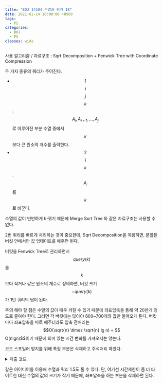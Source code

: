 ```yaml
---
title: "BOJ 14504 수열과 쿼리 18"
date: 2021-02-14 16:00:00 +0900
tags:
  - PS
categories:
  - BOJ
  - PS
classes: wide
---
```


<script type="text/javascript" 
src="https://cdn.mathjax.org/mathjax/latest/MathJax.js?config=TeX-AMS_HTML">
</script>

사용 알고리즘 / 자료구조 : Sqrt Decomposition + Fenwick Tree with Coordinate Compression

두 가지 종류의 쿼리가 주어진다.

- $$1$$ $$i$$ $$j$$ $$k$$ : $$A_i, A_{i+1}, ..., A_j$$로 이루어진 부분 수열 중에서 $$k$$ 보다 큰 원소의 개수를 출력한다.
- $$2$$ $$i$$ $$k$$ : $$A_i$$를 $$k$$로 바꾼다.

수열의 값이 빈번하게 바뀌기 때문에 Merge Sort Tree 와 같은 자료구조는 사용할 수 없다.

2번 쿼리를 빠르게 처리하는 것이 중요한데, Sqrt Decomposition을 이용하면, 분할된 버킷 안에서만 값 업데이트를 해주면 된다.

버킷을 Fenwick Tree로 관리하면서 $$query(k)$$를 $$k$$보다 작거나 같은 원소의 개수로 정의하면, 버킷 크기 $$- query(k)$$가 1번 쿼리의 답이 된다.

주의 해야 할 점은 수열의 값이 매우 커질 수 있기 때문에 좌표압축을 통해 약 20만개 정도로 줄여야 한다. 그러면 각 버킷에는 많아야 600~700개의 값만 들어오게 된다. 버킷마다 좌표압축을 따로 해주더라도 압축 전처리는 $$O(\sqrt{n} \times \sqrt{n} lg n) = $$O(nlgn)$$이기 때문에 의미 있는 시간 변화를 가져오지는 않는다.

코드 스포일러 방지를 위해 특정 부분은 삭제하고 주석처리 하였다.

<details>
<summary>제출 코드</summary>

<div markdown="1">

```cpp
#include <iostream>
#include <vector>
#include <algorithm>

const int sqrtN = 317;
const int NdivsqrtN = 317;

std::vector<std::vector<int>> compress(NdivsqrtN);
std::vector<int> v(101010);
std::vector<std::vector<int>> q(101010);

int getLower(int bucket, int x)
{
    return std::lower_bound(compress[bucket].begin(), compress[bucket].end(), x) - compress[bucket].begin();
}
int getUpper(int bucket, int x)
{
    return std::upper_bound(compress[bucket].begin(), compress[bucket].end(), x) - compress[bucket].begin();
}

struct FenwickTree
{
    int bucketIdx;
    std::vector<int> tree;

    void init(int bucketIdx)
    {
        this->bucketIdx = bucketIdx;
        tree.resize(compress[bucketIdx].size() + 1);
        for (int i = 0; i < sqrtN; i++)
        {
            this->add(v[i + bucketIdx * sqrtN]);
        }
    }

    int query(int k)
    {
        //k보다 작거나 같은 원소의 개수 반환
    }

    void add(int k)
    {
        //k 추가
    }

    void rmv(int k)
    {
        //k 삭제
    }
};

std::vector<FenwickTree> tree(NdivsqrtN);

int main(void)
{
    std::cin.tie(0);
    std::ios_base::sync_with_stdio(false);

    int N, M;
    std::cin >> N;
    for (int i = 0; i < N; i++)
    {
        std::cin >> v[i];
        compress[i / sqrtN].push_back(v[i]);
    }

    std::cin >> M;
    for (int i = 0; i < M; i++)
    {
        q[i].resize(4);
        std::cin >> q[i][0] >> q[i][1] >> q[i][2];
        q[i][1]--;
        if (q[i][0] == 1)
        {
            std::cin >> q[i][3];
        }
        else
        {
            compress[q[i][1] / sqrtN].push_back(q[i][2]);
        }
    }

    for (int i = 0; i < NdivsqrtN; i++)
    {
        compress[i].erase(std::unique(compress[i].begin(), compress[i].end()), compress[i].end());
        std::sort(compress[i].begin(), compress[i].end());

        tree[i].init(i);
    }

    for (int i = 0; i < M; i++)
    {
        if (q[i][0] == 1)
        {
            //1번 쿼리
        }
        else
        {
            //2번 쿼리
        }
    }

    return 0;
}
```

</div>
</details>

같은 아이디어를 이용해 수열과 쿼리 1.5도 풀 수 있다. 단, 여기선 시간제한이 좀 더 타이트한 대신 수열의 값의 크기가 작기 때문에, 좌표압축을 하는 부분을 삭제하면 된다.